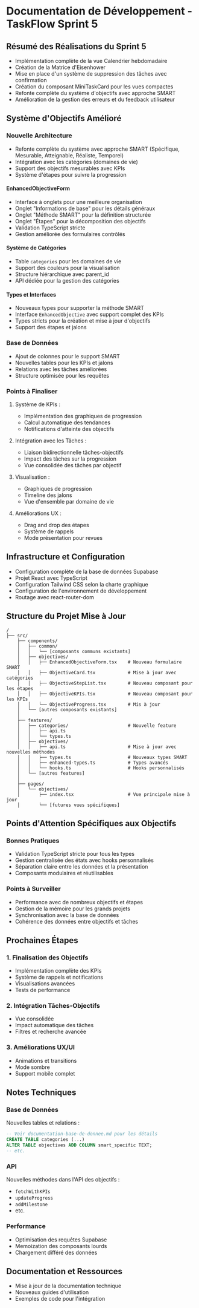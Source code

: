 # Documentation de Développement - TaskFlow Sprint 5

## Résumé des Réalisations du Sprint 5
- Implémentation complète de la vue Calendrier hebdomadaire
- Création de la Matrice d'Eisenhower
- Mise en place d'un système de suppression des tâches avec confirmation
- Création du composant MiniTaskCard pour les vues compactes
- Refonte complète du système d'objectifs avec approche SMART
- Amélioration de la gestion des erreurs et du feedback utilisateur

## Système d'Objectifs Amélioré

### Nouvelle Architecture
- Refonte complète du système avec approche SMART (Spécifique, Mesurable, Atteignable, Réaliste, Temporel)
- Intégration avec les catégories (domaines de vie)
- Support des objectifs mesurables avec KPIs
- Système d'étapes pour suivre la progression

#### EnhancedObjectiveForm
- Interface à onglets pour une meilleure organisation
- Onglet "Informations de base" pour les détails généraux
- Onglet "Méthode SMART" pour la définition structurée
- Onglet "Étapes" pour la décomposition des objectifs
- Validation TypeScript stricte
- Gestion améliorée des formulaires contrôlés

#### Système de Catégories
- Table `categories` pour les domaines de vie
- Support des couleurs pour la visualisation
- Structure hiérarchique avec parent_id
- API dédiée pour la gestion des catégories

#### Types et Interfaces
- Nouveaux types pour supporter la méthode SMART
- Interface `EnhancedObjective` avec support complet des KPIs
- Types stricts pour la création et mise à jour d'objectifs
- Support des étapes et jalons

### Base de Données
- Ajout de colonnes pour le support SMART
- Nouvelles tables pour les KPIs et jalons
- Relations avec les tâches améliorées
- Structure optimisée pour les requêtes

### Points à Finaliser
1. Système de KPIs :
   - Implémentation des graphiques de progression
   - Calcul automatique des tendances
   - Notifications d'atteinte des objectifs

2. Intégration avec les Tâches :
   - Liaison bidirectionnelle tâches-objectifs
   - Impact des tâches sur la progression
   - Vue consolidée des tâches par objectif

3. Visualisation :
   - Graphiques de progression
   - Timeline des jalons
   - Vue d'ensemble par domaine de vie

4. Améliorations UX :
   - Drag and drop des étapes
   - Système de rappels
   - Mode présentation pour revues

## Infrastructure et Configuration
- Configuration complète de la base de données Supabase
- Projet React avec TypeScript
- Configuration Tailwind CSS selon la charte graphique
- Configuration de l'environnement de développement
- Routage avec react-router-dom

## Structure du Projet Mise à Jour

```
/
├── src/
    ├── components/
    │   ├── common/
    │   │   └── [composants communs existants]
    │   ├── objectives/
    │   │   ├── EnhancedObjectiveForm.tsx    # Nouveau formulaire SMART
    │   │   ├── ObjectiveCard.tsx            # Mise à jour avec catégories
    │   │   ├── ObjectiveStepList.tsx        # Nouveau composant pour les étapes
    │   │   ├── ObjectiveKPIs.tsx            # Nouveau composant pour les KPIs
    │   │   └── ObjectiveProgress.tsx        # Mis à jour
    │   └── [autres composants existants]
    │
    ├── features/
    │   ├── categories/                      # Nouvelle feature
    │   │   ├── api.ts
    │   │   └── types.ts
    │   ├── objectives/
    │   │   ├── api.ts                       # Mise à jour avec nouvelles méthodes
    │   │   ├── types.ts                     # Nouveaux types SMART
    │   │   ├── enhanced-types.ts            # Types avancés
    │   │   └── hooks.ts                     # Hooks personnalisés
    │   └── [autres features]
    │
    ├── pages/
    │   └── objectives/
    │       ├── index.tsx                    # Vue principale mise à jour
    │       └── [futures vues spécifiques]
```

## Points d'Attention Spécifiques aux Objectifs

### Bonnes Pratiques
- Validation TypeScript stricte pour tous les types
- Gestion centralisée des états avec hooks personnalisés
- Séparation claire entre les données et la présentation
- Composants modulaires et réutilisables

### Points à Surveiller
- Performance avec de nombreux objectifs et étapes
- Gestion de la mémoire pour les grands projets
- Synchronisation avec la base de données
- Cohérence des données entre objectifs et tâches

## Prochaines Étapes

### 1. Finalisation des Objectifs
- Implémentation complète des KPIs
- Système de rappels et notifications
- Visualisations avancées
- Tests de performance

### 2. Intégration Tâches-Objectifs
- Vue consolidée
- Impact automatique des tâches
- Filtres et recherche avancée

### 3. Améliorations UX/UI
- Animations et transitions
- Mode sombre
- Support mobile complet

## Notes Techniques

### Base de Données
Nouvelles tables et relations :
```sql
-- Voir documentation-base-de-donnee.md pour les détails
CREATE TABLE categories (...)
ALTER TABLE objectives ADD COLUMN smart_specific TEXT;
-- etc.
```

### API
Nouvelles méthodes dans l'API des objectifs :
- `fetchWithKPIs`
- `updateProgress`
- `addMilestone`
- etc.

### Performance
- Optimisation des requêtes Supabase
- Memoization des composants lourds
- Chargement différé des données

## Documentation et Ressources
- Mise à jour de la documentation technique
- Nouveaux guides d'utilisation
- Exemples de code pour l'intégration

